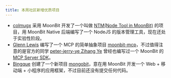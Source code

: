 ```yaml
---
title: 本周社区新增优质项目
---
```


- [colmugx](https://github.com/colmugx) 采用 MoonBit 开发了一个叫做 [NTM(Node Tool in MoonBit)](https://github.com/colmugx/ntm) 的项目，用 MoonBit Native 后端编写了一个 NodeJS 的版本管理工具，现在还处于实验性阶段。
- [Glenn Lewis](https://github.com/gmlewis) 编写了一个 MCP 的简单抽象项目 [moonbit-mcp](https://github.com/gmlewis/moonbit-mcp)，不过值得注意的是官方的同学 [peter-jerry-ye Zihang Ye](https://github.com/peter-jerry-ye) 曾经也编写过一个 MoonBit 的 [MCP Server SDK](https://github.com/peter-jerry-ye/mcp-server)。
- [Bingque](https://github.com/bingque) 创建了一个新项目 [mongobit](https://github.com/bingque/mongobit)，意在用 MoonBit 开发一个 Web + 移动端 + 小程序的应用框架，不过目前还没有提交任何代码。